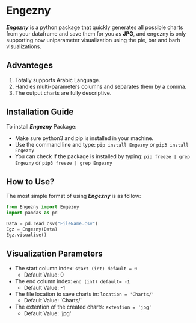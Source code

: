 # Engezny
***Engezny*** is a python package that quickly generates all possible charts from your dataframe and save them for you as <b>JPG</b>, and engezny is only supporting now uniparameter visualization using the pie, bar and barh visualizations.

## Advanteges
1. Totally supports Arabic Language.
2. Handles multi-parameters columns and separates them by a comma.
3. The output charts are fully descriptive.

## Installation Guide
To install ***Engezny*** Package:
- Make sure python3 and pip is installed in your machine.
- Use the command line and type: `pip install Engezny` or `pip3 install Engezny`
- You can check if the package is installed by typing: `pip freeze | grep Engezny` or `pip3 freeze | grep Engezny`

## How to Use?
The most simple format of using ***Engezny*** is as follow:
```python
from Engezny import Engezny
import pandas as pd

Data = pd.read_csv("FileName.csv")
Egz = Engezny(Data)
Egz.visualise()
```

## Visualization Parameters
- The start column index: `start (int) default = 0`
    - Default Value: 0
- The end column index: `end (int) default= -1`
    - Default Value: -1
- The file location to save charts in: `location = 'Charts/'`
    - Default Value: 'Charts/' 
- The extention of the created charts: `extention = 'jpg'`
    - Default Value: 'jpg'
